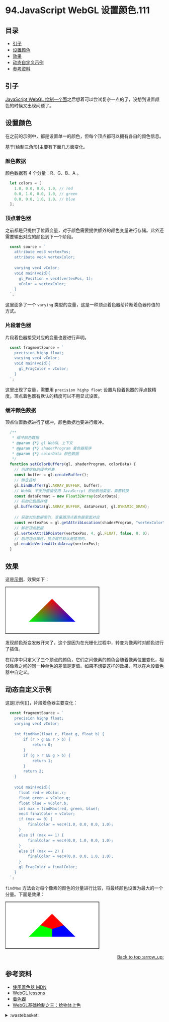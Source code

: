 # 94.JavaScript WebGL 设置颜色.111
## <a name="index"></a> 目录
- [引子](#start)
- [设置颜色](#set)
- [效果](#result)
- [动态自定义示例](#custom)
- [参考资料](#reference)

## <a name="start"></a> 引子
[JavaScript WebGL 绘制一个面][url-pre]之后想着可以尝试复杂一点的了，没想到设置颜色的时候又出现问题了。

## <a name="set"></a> 设置颜色
在之前的示例中，都是设置单一的颜色，但每个顶点都可以拥有各自的颜色信息。

基于[绘制三角形]主要有下面几方面变化。

### 颜色数据
颜色数据有 4 个分量：R、G、B、A 。
```js
  let colors = [
    1.0, 0.0, 0.0, 1.0, // red
    0.0, 1.0, 0.0, 1.0, // green
    0.0, 0.0, 1.0, 1.0, // blue
  ];
```
### 顶点着色器
之前都是只提供了位置变量，对于颜色需要提供额外的颜色变量进行存储。此外还需要输出对应的颜色到下一个阶段。
```js
  const source = `
    attribute vec3 vertexPos;
    attribute vec4 vertexColor;

    varying vec4 vColor;
    void main(void){
      gl_Position = vec4(vertexPos, 1);
      vColor = vertexColor;
    }
  `;
```
这里面多了一个 `varying` 类型的变量，这是一种顶点着色器给片断着色器传值的方式。

### 片段着色器
片段着色器接受对应的变量也要进行声明。
```js
  const fragmentSource = `
    precision highp float;
    varying vec4 vColor;
    void main(void){
      gl_FragColor = vColor;
    }
  `;
```
这里出现了变量，需要用 `precision highp float` 设置片段着色器的浮点数精度。顶点着色器有默认的精度可以不用显式设置。

### 缓冲颜色数据
顶点位置数据进行了缓冲，颜色数据也要进行缓冲。
```js
  /**
   * 缓冲颜色数据
   * @param {*} gl WebGL 上下文
   * @param {*} shaderProgram 着色器程序
   * @param {*} colorData 颜色数据
   */
  function setColorBuffers(gl, shaderProgram, colorData) {
    // 创建空白的缓冲对象
    const buffer = gl.createBuffer();
    // 绑定目标
    gl.bindBuffer(gl.ARRAY_BUFFER, buffer);
    // WebGL 不支持直接使用 JavaScript 原始数组类型，需要转换
    const dataFormat = new Float32Array(colorData);
    // 初始化数据存储
    gl.bufferData(gl.ARRAY_BUFFER, dataFormat, gl.DYNAMIC_DRAW);

    // 获取对应数据索引，变量跟顶点着色器里面对应
    const vertexPos = gl.getAttribLocation(shaderProgram, "vertexColor");
    // 解析顶点数据
    gl.vertexAttribPointer(vertexPos, 4, gl.FLOAT, false, 0, 0);
    // 启用顶点属性，顶点属性默认是禁用的。
    gl.enableVertexAttribArray(vertexPos);
  }
```

## <a name="result"></a> 效果
这是[示例][url-5]，效果如下：

![95-result][url-local-1]

发现颜色渐变发散开来了，这个是因为在光栅化过程中，转变为像素时对颜色进行了插值。

在程序中只定义了三个顶点的颜色，它们之间像素的颜色会随着像素位置变化，相邻像素之间的同一种单色的差值是定值。如果不想要这样的效果，可以在片段着色器中自定义。

## <a name="custom"></a> 动态自定义示例
这是[示例][]，片段着色器主要变化：
```js
  const fragmentSource = `
    precision highp float;
    varying vec4 vColor;

    int findMax(float r, float g, float b) {
        if (r > g && r > b) {
            return 0;
        }
        if (g > r && g > b) {
            return 1;
        }
        return 2;
    }

    void main(void){
      float red = vColor.r;
      float green = vColor.g;
      float blue = vColor.b;
      int max = findMax(red, green, blue);
      vec4 finalColor = vColor;
      if (max == 0) {
          finalColor = vec4(1.0, 0.0, 0.0, 1.0);
      }
      else if (max == 1) {
          finalColor = vec4(0.0, 1.0, 0.0, 1.0);
      }
      else if (max == 2) {
          finalColor = vec4(0.0, 0.0, 1.0, 1.0);
      }
      gl_FragColor = finalColor;
    }
  `;
```
`findMax` 方法会对每个像素的颜色的分量进行比较，将最终颜色设置为最大的一个分量。下面是效果：

![95-custom][url-local-2]


<div align="right"><a href="#index">Back to top :arrow_up:</a></div>


## <a name="reference"></a> 参考资料
- [使用着色器 MDN][url-3]
- [WebGL lessons][url-1]
- [着色器][url-2]
- [WebGL基础绘制之三：给物体上色][url-4]

[url-pre]:https://github.com/XXHolic/segment/issues/111
[url-1]:https://webglfundamentals.org/
[url-2]:https://learnopengl-cn.github.io/01%20Getting%20started/05%20Shaders/
[url-3]:https://developer.mozilla.org/zh-CN/docs/Web/API/WebGL_API/Tutorial/Using_shaders_to_apply_color_in_WebGL
[url-4]:http://www.jiazhengblog.com/blog/2016/02/22/2923/
[url-5]:https://xxholic.github.io/lab/segment/95/index.html

[url-6]:https://xxholic.github.io/lab/segment/93/use-program.html
[url-7]:https://developer.mozilla.org/en-US/docs/Web/API/WebGLRenderingContext/useProgram

[url-local-1]:../images/95/1.png
[url-local-2]:../images/95/2.png

<details>
<summary>:wastebasket:</summary>

看完了《迪丽丽的奇幻冒险》，找了这个导演另一部作品[《阿祖尔和阿斯马尔》][url-poster]。

这个故事神话色彩很强，整体内容感觉不错。里面的服装依然华丽，建筑依然精致，很明显的用了大量对称。

![95-poster][url-local-poster]


</details>

[url-poster]:https://movie.douban.com/subject/1950821/
[url-local-poster]:../images/95/poster.png
